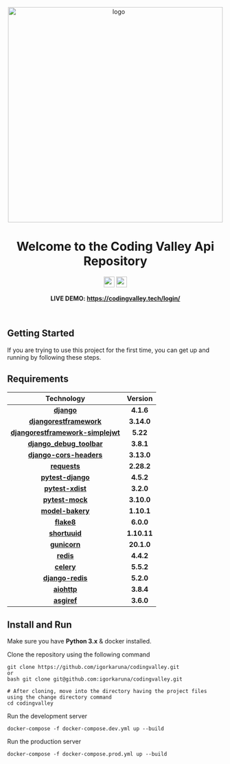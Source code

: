 <div align="center">
<img width="500 "alt="logo" src="https://user-images.githubusercontent.com/88438873/217668930-e89ec310-afc0-4c0e-b358-01212ccbebac.png">
<b>
</b>
<h1>Welcome to the Coding Valley Api Repository</h1>

<a href="https://codingvalley.tech/login/"><img src="https://img.shields.io/badge/Coddng%20Valley-API-orange?style=for-the-badge?style=for-the-badge&logo=appveyor)" height="25px"></a>
<a href="https://igorkaruna.github.io/codingvalley/"><img src="https://img.shields.io/badge/Codng%20Valley-Documentation-green?style=for-the-badge?style=for-the-badge&logo=appveyor)" height="25px"></a>

**LIVE DEMO: https://codingvalley.tech/login/**
</div>


<br/>

## Getting Started 

If you are trying to use this project for the first time, you can get up and running by following these steps.

## Requirements 
<div align="center">

|                          Technology                          |      Version       |
| :----------------------------------------------------------: | :----------------: |
|           [**django**](https://pypi.org/project/Django/)           |      **4.1.6**       |
|           [**djangorestframework**](https://pypi.org/project/djangorestframework/)           |      **3.14.0**       |
|           [**djangorestframework-simplejwt**](https://pypi.org/project/djangorestframework-simplejwt/)           |      **5.22**       |
|           [**django_debug_toolbar**](https://pypi.org/project/django-debug-toolbar/)           |      **3.8.1**       |
|           [**django-cors-headers**](https://pypi.org/project/django-cors-headers/)           |      **3.13.0**       |
|           [**requests**](https://pypi.org/project/requests/)           |      **2.28.2**       |
|           [**pytest-django**](https://pytest-django.readthedocs.io/en/latest/)           |      **4.5.2**       |
|           [**pytest-xdist**](https://pypi.org/project/pytest-xdist/)           |      **3.2.0**       |
|           [**pytest-mock**](https://pypi.org/project/pytest-mock/)           |      **3.10.0**       |
|           [**model-bakery**](https://pypi.org/project/model-bakery/)           |      **1.10.1**       |
|           [**flake8**](https://pypi.org/project/flake8/)           |      **6.0.0**       |
|           [**shortuuid**](https://docs.python.org/3/)           |      **1.10.11**       |
|           [**gunicorn**](https://pypi.org/project/gunicorn/)           |      **20.1.0**       |
|           [**redis**](https://pypi.org/project/redis/)           |      **4.4.2**       |
|           [**celery**](https://pypi.org/project/celery/)           |      **5.5.2**       |
|           [**django-redis**](https://pypi.org/project/django-redis/)           |      **5.2.0**       |
|           [**aiohttp**](https://pypi.org/project/aiohttp/)           |      **3.8.4**       |
|           [**asgiref**](https://pypi.org/project/asgiref/)           |      **3.6.0**       |


</div>

## Install and Run

Make sure you have **Python 3.x** & docker installed.

Clone the repository using the following command

```
git clone https://github.com/igorkaruna/codingvalley.git
or 
bash git clone git@github.com:igorkaruna/codingvalley.git

# After cloning, move into the directory having the project files using the change directory command
cd codingvalley
```

Run the development server
```
docker-compose -f docker-compose.dev.yml up --build
```

Run the production server
```
docker-compose -f docker-compose.prod.yml up --build
```
